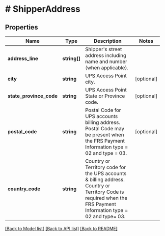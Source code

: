 # # ShipperAddress

## Properties

Name | Type | Description | Notes
------------ | ------------- | ------------- | -------------
**address_line** | **string[]** | Shipper&#39;s street address including name and number (when applicable). |
**city** | **string** | UPS Access Point city. | [optional]
**state_province_code** | **string** | UPS Access Point State or Province code. | [optional]
**postal_code** | **string** | Postal Code for UPS accounts billing address.  Postal Code  may be present when the FRS Payment Information type &#x3D; 02 and type &#x3D; 03. | [optional]
**country_code** | **string** | Country or Territory code for the  UPS accounts &amp; billing address.  Country or Territory Code is required when the FRS Payment Information type &#x3D; 02 and type&#x3D; 03. |

[[Back to Model list]](../../README.md#models) [[Back to API list]](../../README.md#endpoints) [[Back to README]](../../README.md)
